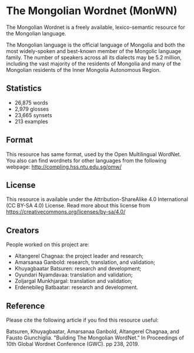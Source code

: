 # The Mongolian Wordnet (MonWN)
The Mongolian Wordnet is a freely available, lexico-semantic resource for the Mongolian language.

The Mongolian language is the official language of Mongolia and both the most widely-spoken and best-known member of the Mongolic language family. The number of speakers across all its dialects may be 5.2 million, including the vast majority of the residents of Mongolia and many of the Mongolian residents of the Inner Mongolia Autonomous Region.

## Statistics
- 26,875 words
- 2,979 glosses
- 23,665 synsets
- 213 examples

## Format
This resource has same format, used by the Open Multilingual WordNet. You also can find wordnets for other languages from the following webpage:
http://compling.hss.ntu.edu.sg/omw/

## License
This resource is available under the Attribution-ShareAlike 4.0 International (CC BY-SA 4.0) License. Read more about this license from https://creativecommons.org/licenses/by-sa/4.0/

## Creators
People worked on this project are:
- Altangerel Chagnaa: the project leader and research;
- Amarsanaa Ganbold: research, translation, and validation;
- Khuyagbaatar Batsuren: research and development;
- Oyundari Nyamdavaa: translation and validation;
- Zoljargal Munkhjargal: translation and validation;
- Erdenebileg Batbaatar: research and development.

## Reference
Please cite the following article if you find this resource useful: 

Batsuren, Khuyagbaatar, Amarsanaa Ganbold, Altangerel Chagnaa, and Fausto Giunchiglia. "Building The Mongolian WordNet." In Proceedings of 10th Global Wordnet Conference (GWC). pp 238, 2019.